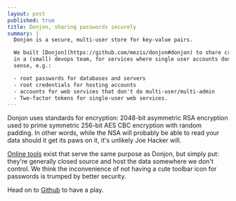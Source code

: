 ```yaml
---
layout: post
published: true
title: Donjon, sharing passwords securely
summary: |
  Donjon is a secure, multi-user store for key-value pairs.

  We built [Donjon](https://github.com/mezis/donjon#donjon) to share credentials
  in a (small) devops team, for services where single user accounts don't make
  sense, e.g.:

  - root passwords for databases and servers
  - root credentials for hosting accounts
  - accounts for web services that don't do multi-user/multi-admin
  - Two-factor tokens for single-user web services.
---
```


Donjon uses standards for encryption: 2048-bit asymmetric RSA encryption used to
prime symmetric 256-bit AES CBC encryption with random padding.  In other words,
while the NSA will probably be able to read your data should it get its paws on
it, it's unlikely Joe Hacker will.

[Online tools](https://lastpass.com) exist that serve the same purpose as
Donjon, but simply put: they're generally closed source and host the data
somewhere we don't control. We think the inconvenience of not having a cute
toolbar icon for passwords is trumped by better security.

Head on to [Github](https://github.com/mezis/donjon#donjon) to have a play.

